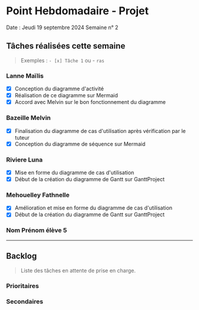 # Point Hebdomadaire - Projet

Date : Jeudi 19 septembre 2024
Semaine n° 2

## Tâches réalisées cette semaine

> Exemples : `- [x] Tâche 1` ou - `ras`

### Lanne Maïlis
- [x] Conception du diagramme d'activité
- [x] Réalisation de ce diagramme sur Mermaid
- [x] Accord avec Melvin sur le bon fonctionnement du diagramme

### Bazeille Melvin
- [x] Finalisation du diagramme de cas d'utilisation après vérification par le tuteur
- [x] Conception du diagramme de séquence sur Mermaid

### Riviere Luna
- [X] Mise en forme du diagramme de cas d'utilisation
- [X] Début de la création du diagramme de Gantt sur GanttProject

### Mehouelley Fathnelle
- [X] Amélioration et mise en forme du diagramme de cas d'utilisation
- [X] Début de la création du diagramme de Gantt sur GanttProject

### Nom Prénom élève 5

---

## Backlog

> Liste des tâches en attente de prise en charge.

### Prioritaires

### Secondaires
